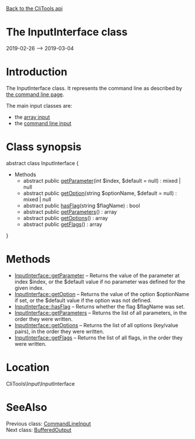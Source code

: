 [Back to the CliTools api](https://github.com/lingtalfi/CliTools/blob/master/doc/api/CliTools.md)



The InputInterface class
================
2019-02-26 --> 2019-03-04






Introduction
============

The InputInterface class.
It represents the command line as described by [the command line page](https://github.com/lingtalfi/CliTools/blob/master/doc/pages/command-line.md).

The main input classes are:

- the [array input](https://github.com/lingtalfi/CliTools/blob/master/doc/api/CliTools/Input/ArrayInput.md)
- the [command line input](https://github.com/lingtalfi/CliTools/blob/master/doc/api/CliTools/Input/CommandLineInput.md)



Class synopsis
==============


abstract class <span class="pl-k">InputInterface</span>  {

- Methods
    - abstract public [getParameter](https://github.com/lingtalfi/CliTools/blob/master/doc/api/CliTools/Input/InputInterface/getParameter.md)(int $index, $default = null) : mixed | null
    - abstract public [getOption](https://github.com/lingtalfi/CliTools/blob/master/doc/api/CliTools/Input/InputInterface/getOption.md)(string $optionName, $default = null) : mixed | null
    - abstract public [hasFlag](https://github.com/lingtalfi/CliTools/blob/master/doc/api/CliTools/Input/InputInterface/hasFlag.md)(string $flagName) : bool
    - abstract public [getParameters](https://github.com/lingtalfi/CliTools/blob/master/doc/api/CliTools/Input/InputInterface/getParameters.md)() : array
    - abstract public [getOptions](https://github.com/lingtalfi/CliTools/blob/master/doc/api/CliTools/Input/InputInterface/getOptions.md)() : array
    - abstract public [getFlags](https://github.com/lingtalfi/CliTools/blob/master/doc/api/CliTools/Input/InputInterface/getFlags.md)() : array

}






Methods
==============

- [InputInterface::getParameter](https://github.com/lingtalfi/CliTools/blob/master/doc/api/CliTools/Input/InputInterface/getParameter.md) &ndash; Returns the value of the parameter at index $index, or the $default value if no parameter was defined for the given index.
- [InputInterface::getOption](https://github.com/lingtalfi/CliTools/blob/master/doc/api/CliTools/Input/InputInterface/getOption.md) &ndash; Returns the value of the option $optionName if set, or the $default value if the option was not defined.
- [InputInterface::hasFlag](https://github.com/lingtalfi/CliTools/blob/master/doc/api/CliTools/Input/InputInterface/hasFlag.md) &ndash; Returns whether the flag $flagName was set.
- [InputInterface::getParameters](https://github.com/lingtalfi/CliTools/blob/master/doc/api/CliTools/Input/InputInterface/getParameters.md) &ndash; Returns the list of all parameters, in the order they were written.
- [InputInterface::getOptions](https://github.com/lingtalfi/CliTools/blob/master/doc/api/CliTools/Input/InputInterface/getOptions.md) &ndash; Returns the list of all options (key/value pairs), in the order they were written.
- [InputInterface::getFlags](https://github.com/lingtalfi/CliTools/blob/master/doc/api/CliTools/Input/InputInterface/getFlags.md) &ndash; Returns the list of all flags, in the order they were written.





Location
=============
CliTools\Input\InputInterface


SeeAlso
==============
Previous class: [CommandLineInput](https://github.com/lingtalfi/CliTools/blob/master/doc/api/CliTools/Input/CommandLineInput.md)<br>Next class: [BufferedOutput](https://github.com/lingtalfi/CliTools/blob/master/doc/api/CliTools/Output/BufferedOutput.md)<br>
